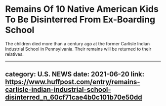 # Remains Of 10 Native American Kids To Be Disinterred From Ex-Boarding School

The children died more than a century ago at the former Carlisle Indian Industrial School in Pennsylvania. Their remains will be returned to their relatives.

---
category: U.S. NEWS
date: 2021-06-20
link: https://www.huffpost.com/entry/remains-carlisle-indian-industrial-school-disinterred_n_60cf71cae4b0c101b70e50dd
---
